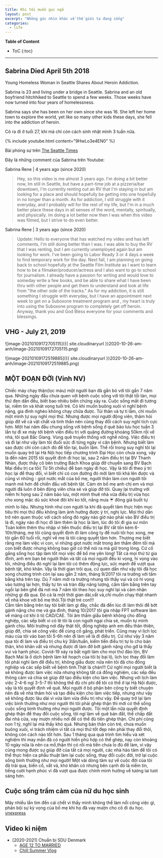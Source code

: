 ```yaml
---
title: Khi tôi muốn gục ngã 
layout: post
excerpt: "Những góc nhìn khác về thế giới ta đang sống"
categories:
  - life
---
```



**Table of Content**
* ToC
{:toc}
----


## Sabrina Died April 5th 2018
Young Homeless Woman in Seattle Shares About Heroin Addiction. 

Sabrina is 23 and living under a bridge in Seattle. Sabrina and an old boyfriend hitchhiked to Seattle to spend a few weeks. Those weeks have now turned into four years of homelessness. 

Sabrina says she has been on her own since she was 16. She left her home town to explore the world, yet like so many other kids these days, she fell into the addiction of heroin. 

Cô ra đi ở tuổi 27, khi mà chỉ còn cách sinh nhật mình 3 tuần nữa.

{% include youtube.html content="9HwLo3e4EN0" %}

Bài phóng sự trên [The Seattle Times](https://www.seattletimes.com/seattle-news/homeless/shame-on-seattle-parents-of-homeless-woman-who-died-in-rv-speak-out/)

Đây là những comment của Sabrina trên Youtube:


Sabrina Rene | 4 years ago (since 2020)
> Hey, so this video is me almost 3 years ago. I'm doing a bit better now, Im still in Seattle, but have a part-time job at a pizzeria/bar downtown, I'm currently renting out an RV that I'm staying in but am looking for a place and should hopefully be getting into one hopefully in no longer than a month. As for addiction, I still struggle with it everyday, and I probably will for the rest of my life, but I'm in a much better place these days in all senses of the word, mentally, spiritually, and physically. im doing a lot better now then I was when this video was filmed, but I strive to do even better. 

Sabrina Rene | 3 years ago (since 2020)

> Update: Hello to everyone that has watched my video and has left comments, I'm still doing better than I was. I was able to buy the RV that I was renting, but I am currently unemployed again but am looking for work. I've been going to Labor Ready 3 or 4 days a week to find temporary work for the day. Next fall, I am planning on going back to school hopefully at the Seattle Film Institute as I want to learn how to be a filmaker/producer/actress and I also want to go to school for journalism. I already have a passion for writing and would love to someday write a few books, and be able to share what I have been thru with other people and get them to understand and look at life from "the other side of the tracks." As for my addiction, it is still something I struggle with everyday, but I have an appointment next week to get on a Suboxone treatment program and , my heart is truly into using the Suboxone program to completely get off heroin. Anyway, thank you and God Bless everyone for your comments and blessings. 



## VHG - July 21, 2019

![image-20210109172705115]({{ site.cloudinaryurl }}2020-10-26-am-anh/image-20210109172705115.png)

![image-20210109172519885]({{ site.cloudinaryurl }}2020-10-26-am-anh/image-20210109172519885.png)

## MỘT ĐOẠN  ĐỜI (Vinh NV)
Chiếc máy chạy thận(lọc máu) một người bạn đã gắn bó với tôi gần 7 năm qua. Những ngày đầu chưa quen với bệnh cuộc sống với tôi thật tồi tàn, mọi thứ đen dần đều, biết bao nhiêu biến chứng xảy ra. Cuộc sống mất đi tương lai, niềm tin và khát vọng tuổi trẻ. Có khi muốn buông xuôi vì nghĩ bệnh nặng, gia đình nghèo không chạy chữa được. Tủi thân và tự ti lắm, chỉ muốn một mình tự suy nghĩ mọi thứ. Nhưng được mọi người động viên, thăm hỏi giúp đỡ về cả vật chất và tinh thần nên cũng thay đổi cách suy nghĩ tích cực hơn. Một hai năm đầu chung sống với bệnh sống ở quê bảo lưu học tuần 3 lần tự đi xe máy tới bệnh viện điều trị với quãng đường khoảng 50km rồi về nhà, tôi quê Bắc Giang. Vùng quê  truyền thống với nghề nông. Việc điều trị và đi lại như vậy làm tôi đuối sức đi từng ngày vì căn bệnh. Nhưng biết làm sao được chỉ còn cách đó để tồn tại, buồn lắm. 
Thế rồi trong suy nghĩ tôi lại muốn quay trở lại Hà Nội học tiếp chương trình Đại Học còn chưa xong, vậy là đến năm 2015 tôi quyết định đi học lại, sau 2 năm điều trị tại BV Thanh Nhàn, được thầy cô bên trường Bách Khoa giúp đỡ chuyển sang BV Bạch Mai điều trị ca tối( Từ 5h chiều) để ban ngày đi học. 
Vậy là tôi đi theo ý trí học lại để thay đổi, vì biết chỉ có con đường đó mới làm tôi khá lên được và cũng vì những 💧 giọt nước mắt của bố mẹ, người thân làm con người tôi manh mẽ hơn để chiến đấu với bệnh tật. Cám ơn bố mẹ anh chị em và mọi người đã luôn ở bên động viên chia sẻ và giúp đỡ tôi. 
Quay lại trường với niềm hi họng sau 2 năm bảo lưu, một mình thuê nhà vừa điều trị vừa học cho xong mặc dù sức khoẻ đôi khi ko tốt, nắng mưa ☔️ đông giá buốt tự mình lo liệu. Nhưng hình như con người ta khi đã quyết tâm thực hiện mục tiêu thì mọi thứ đều không làm ảnh hưởng được ý trí, nghị lực. Mọi thứ dần trở nên quen thuộc với cách sống đó ngày nào giờ nào phải vào BV điều trị là đi, ngày nào đi học đi làm thêm là học là làm, lúc đó tôi đi gia sư môn Toán kiếm thêm thu nhập vì tiền thuốc điều trị tại BV rất tốn kém 6-10tr/tháng, mẹ tôi cũng quyết định đi làm công ty để nuôi tôi học xong, mẹ tôi gần 60 tuổi rồi, nghĩ về mẹ là tôi càng quyết tâm hơn. Thương mẹ biết rằng mẹ làm việc vì con, vì những giọt nước mắt trong âm thầm đêm tối mà con biết được nhưng không bao giờ có thể nói ra mà giữ trong lòng. Cứ cố gắng sống học tập làm tốt mọi việc để bố mẹ yên lòng! 
Tất cả mọi thứ từ gia đình, anh em bạn bè người thân và tất cả mọi người đều kì vọng, hi vọng vào tôi, những điều đó nghĩ lại làm tôi có thêm động lực, sức mạnh để vượt qua bệnh tật, khó khăn. Vậy là thời gian trôi qua, cứ quen dần như vậy tôi đã học xong chương trình còn lại sau gần 2 năm, tháng 9/2017 tôi ra trường với tấm bằng khá trên tay. Dù 7 năm mới ra trường nhưng tôi thấy vui và có hi vọng vào tương lai hơn, thấy tự tin và tràn đầy năng lượng, cầm tấm bằng trên tay ngồi lại bên ghế đá nơi mà 7 năm tôi theo học suy nghĩ lại và cảm nhận những gì đã qua. Đó cả là một thời gian dài,vất vả,chỉ muốn chạy thật nhanh về nhà khoe với bố mẹ thôi.Tôi thật trẻ con!!!  
Cầm tấm bằng trên tay tôi biết làm gì đây, chắc đã đến lúc đi làm thôi để bớt gánh nặng cho mẹ và gia đình, tháng 10/2017 tôi gia nhập FPT software làm về mảng cơ khí ô tô CAD/CAE. Tôi âm thầm giấu bệnh không cho đồng nghiệp, các sếp biết vì có lẽ tôi là con người ngại chia sẻ, muốn tự mình gánh chịu. Môi trường nơi đây thật tốt, đồng nghiệp anh em đều thân thiện, giúp đỡ, chia sẻ công việc để cùng cố gắng, phát triển. Cũng may vì lịch lọc máu của tôi vào ban tối 5-6h nên đi làm về là đi điều trị. Cứ như vậy 3 năm qua tôi đi làm và điều trị chu kỳ 3lần/tuần, kiếm tiền điều trị tự lo cho bản thân, khó khăn vất vả nhưng được đi làm đỡ bớt gánh nặng cho gđ là thấy vui và hạnh phúc. 
Covid-19 xảy ra bất ngời làm cho mọi thứ đảo lộn, BV Bạch Mai là ổ dịch bệnh làm kế hoạch của tôi bị bại lộ, lịch lọc thay đổi làm tôi phải nghỉ làm để điều trị, không giấu được nữa nên tôi đã cho đồng nghiệp và các sếp biết về bệnh tình.Thật là chán!!! Cứ nghĩ mọi người biết là sẽ không được làm việc nữa nhưng không tất cả đồng nghiệm, các sếp đều thông cảm và chia sẻ giúp đỡ tạo điều kiện cho làm việc. Nhưng với lịch làm việc 2-4-6 ngỉ 3-5-7 thì không thể đủ chi phí để tôi có thể ở lại Hà Nội được, vậy là tôi quyết định về quê. Mọi người ở bộ phận bên công ty biết chuyện nên đã về nhà thăm hỏi và tạo điều kiện cho làm việc tiếp, nhưng như vậy sẽ không được lâu dài vì vừa làm vừa điều trị như vậy. Để quay trở lại làm việc bình thường như mọi người thì tôi phải ghép thận thì mới có thể sống cuộc sống bình thường như mọi người được. 
Tôi một lần nữa quyết định ghép thận để thay đổi cuộc sống, tôi ngỉ làm về quê bán đất, thế chấp đất đai nhà cửa, vay mượn nhiều nơi  để có thể đủ tiền ghép thận. Chi phí cũng non 1 tỷ, nghĩ lại mà thấy khó quá. Nhưng bản thân còn trẻ, chưa muốn buông xuôi, vì trách nhiệm vì tất cả mọi thứ tốt đẹp nên phải thay đổi thôi, không còn cách nào tốt hơn. 
Sau 1 tháng qua quá trình tìm hiểu và xét nghiệm thì may mắn đã có người hiến phù hợp có thể ghép,  nay còn khoảng 10 ngày nữa là nên ca mổ,thận thì có rồi mà tiền chưa lo đủ để làm, vì vậy cũng mong được sự giúp đỡ của tất cả mọi người, các nhà hảo tâm để tôi có thể thực hiện ca phẫu thuật làm lại cuộc sống, thay đổi cuộc đời, trở lại cuộc sống bình thường như mọi người!
Một vài dòng tâm sự về cuộc đời của tôi đã trải qua, biến cố, vất vả, khó khăn có nhưng bên cạnh đó là niềm tin, tiếng cười hạnh phúc vì đã vượt qua được chính mình hướng về tương lai tươi sáng hơn. 

## Cuộc sống trầm cảm của nữ du học sinh

Mây nhiều lần tìm đến cái chết vì thấy mình không thể làm nổi công việc gì, phản bội sự kỳ vọng của bố mẹ khi họ đã vay mượn cho cô đi du học. [vnexpress](https://vnexpress.net/cuoc-song-tram-cam-cua-nu-du-hoc-sinh-4260233.html)

## Video kỉ niệm
- [2020-2021] Chuẩn bị SDU Denmark 
  - [AGE 12 TO MARRIED](https://youtu.be/65nfbW-27ps)
  - [Chill Summer Vlog](https://youtu.be/09ZctbeGcDA)